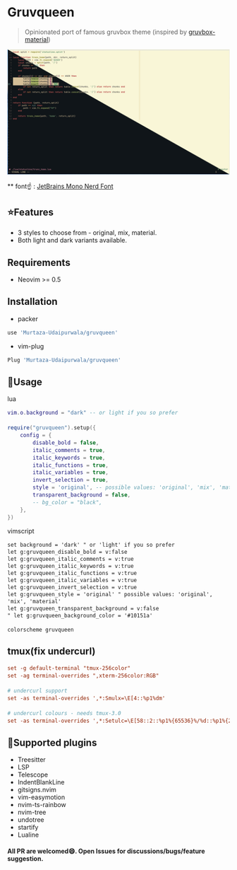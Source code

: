 # Gruvqueen
> Opinionated port of famous gruvbox theme (inspired by [gruvbox-material](https://github.com/sainnhe/gruvbox-material))

![](./assets/asset.jpg)

** font☝️ : [JetBrains Mono Nerd Font](https://www.nerdfonts.com/font-downloads)


## ⭐Features
* 3 styles to choose from - original, mix, material.
* Both light and dark variants available.

## Requirements
* Neovim >= 0.5


## Installation
* packer
```bash
use 'Murtaza-Udaipurwala/gruvqueen'
```

* vim-plug
```bash
Plug 'Murtaza-Udaipurwala/gruvqueen'
```


## 🚀Usage
lua
```lua
vim.o.background = "dark" -- or light if you so prefer

require("gruvqueen").setup({
    config = {
        disable_bold = false,
        italic_comments = true,
        italic_keywords = true,
        italic_functions = true,
        italic_variables = true,
        invert_selection = true,
        style = 'original', -- possible values: 'original', 'mix', 'material'
        transparent_background = false,
        -- bg_color = "black",
    },
})
```

vimscript
```vim
set background = 'dark' " or 'light' if you so prefer
let g:gruvqueen_disable_bold = v:false
let g:gruvqueen_italic_comments = v:true
let g:gruvqueen_italic_keywords = v:true
let g:gruvqueen_italic_functions = v:true
let g:gruvqueen_italic_variables = v:true
let g:gruvqueen_invert_selection = v:true
let g:gruvqueen_style = 'original' " possible values: 'original', 'mix', 'material'
let g:gruvqueen_transparent_background = v:false
" let g:gruvqueen_background_color = '#10151a'

colorscheme gruvqueen
```


## tmux(fix undercurl)
```tmux.conf
set -g default-terminal "tmux-256color"
set -ag terminal-overrides ",xterm-256color:RGB"

# undercurl support
set -as terminal-overrides ',*:Smulx=\E[4::%p1%dm'

# undercurl colours - needs tmux-3.0
set -as terminal-overrides ',*:Setulc=\E[58::2::%p1%{65536}%/%d::%p1%{256}%/%{255}%&%d::%p1%{255}%&%d%;m'
```


## 🤩Supported plugins
* Treesitter
* LSP
* Telescope
* IndentBlankLine
* gitsigns.nvim
* vim-easymotion
* nvim-ts-rainbow
* nvim-tree
* undotree
* startify
* Lualine


#### All PR are welcomed😄. Open Issues for discussions/bugs/feature suggestion.
